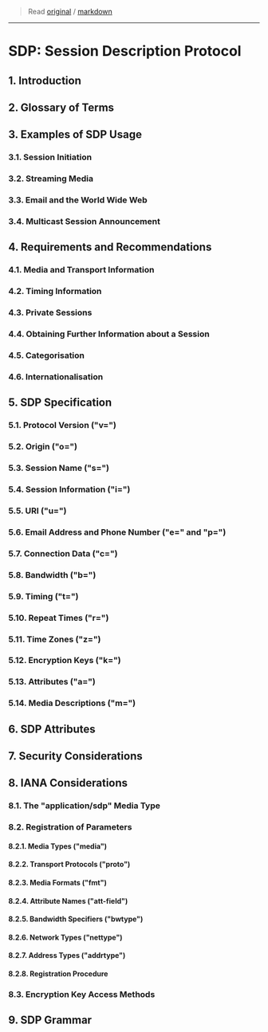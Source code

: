 > Read [original](https://tools.ietf.org/html/rfc4556) / [markdown](../markdown/rfc4556.md)

---

# SDP: Session Description Protocol

## 1. Introduction

## 2. Glossary of Terms

## 3. Examples of SDP Usage

### 3.1. Session Initiation

### 3.2. Streaming Media

### 3.3. Email and the World Wide Web

### 3.4. Multicast Session Announcement

## 4. Requirements and Recommendations

### 4.1. Media and Transport Information

### 4.2. Timing Information

### 4.3. Private Sessions

### 4.4. Obtaining Further Information about a Session

### 4.5. Categorisation

### 4.6. Internationalisation

## 5. SDP Specification

### 5.1. Protocol Version ("v=")

### 5.2. Origin ("o=")

### 5.3. Session Name ("s=")

### 5.4. Session Information ("i=")

### 5.5. URI ("u=")

### 5.6. Email Address and Phone Number ("e=" and "p=")

### 5.7. Connection Data ("c=")

### 5.8. Bandwidth ("b=")

### 5.9. Timing ("t=")

### 5.10. Repeat Times ("r=")

### 5.11. Time Zones ("z=")

### 5.12. Encryption Keys ("k=")

### 5.13. Attributes ("a=")

### 5.14. Media Descriptions ("m=")

## 6. SDP Attributes

## 7. Security Considerations

## 8. IANA Considerations

### 8.1. The "application/sdp" Media Type

### 8.2. Registration of Parameters

#### 8.2.1. Media Types ("media")

#### 8.2.2. Transport Protocols ("proto")

#### 8.2.3. Media Formats ("fmt")

#### 8.2.4. Attribute Names ("att-field")

#### 8.2.5. Bandwidth Specifiers ("bwtype")

#### 8.2.6. Network Types ("nettype")

#### 8.2.7. Address Types ("addrtype")

#### 8.2.8. Registration Procedure

### 8.3. Encryption Key Access Methods

## 9. SDP Grammar